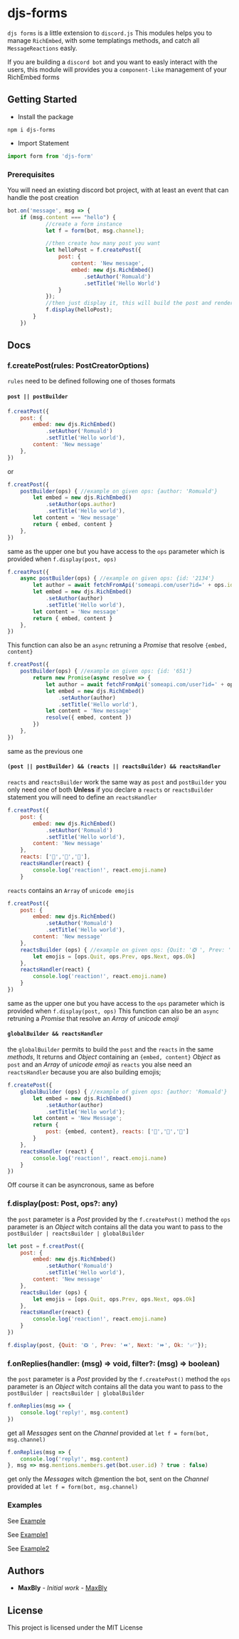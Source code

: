 # djs-forms

`djs forms` is a little extension to `discord.js`
This modules helps you to manage `RichEmbed`, with some templatings methods, and catch all `MessageReactions` easly.

If you are building a `discord bot` and you want to easly interact with the users, this module will provides you a `component-like` management of your RichEmbed forms 

## Getting Started

- Install the package

```
npm i djs-forms
```

- Import Statement
```js
import form from 'djs-form'
```

### Prerequisites

You will need an existing discord bot project, with at least an event that can handle the post creation

```js
bot.on('message', msg => {
    if (msg.content === "hello") {
            //create a form instance
            let f = form(bot, msg.channel);

            //then create how many post you want
            let helloPost = f.createPost({
                post: {
                    content: 'New message',
                    embed: new djs.RichEmbed()
                        .setAuthor('Romuald')
                        .setTitle('Hello World')
                }
            });
            //then just display it, this will build the post and render it
            f.display(helloPost);
        }
    })

```
## Docs

### f.createPost(rules: PostCreatorOptions)

`rules` need to be defined following one of thoses formats

#### `post || postBuilder` 

```js
f.creatPost({
    post: {
        embed: new djs.RichEmbed()
            .setAuthor('Romuald')
            .setTitle('Hello world'), 
        content: 'New message'
    },
})
```
or

```js
f.creatPost({
    postBuilder(ops) { //example on given ops: {author: 'Romuald'}
        let embed = new djs.RichEmbed()
            .setAuthor(ops.author)
            .setTitle('Hello world'), 
        let content = 'New message'
        return { embed, content }
    },
})
```
same as the upper one but you have access to the `ops` parameter which is provided when `f.display(post, ops)`

```js
f.creatPost({
    async postBuilder(ops) { //example on given ops: {id: '2134'}
        let author = await fetchFromApi('someapi.com/user?id=' + ops.id)
        let embed = new djs.RichEmbed()
            .setAuthor(author)
            .setTitle('Hello world'), 
        let content = 'New message'
        return { embed, content }
    },
})
```
This function can also be an `async` retruning a _Promise_ that resolve `{embed, content}`


```js
f.creatPost({
    postBuilder(ops) { //example on given ops: {id: '651'}
        return new Promise(async resolve => {
            let author = await fetchFromApi('someapi.com/user?id=' + ops.id)
            let embed = new djs.RichEmbed()
                .setAuthor(author)
                .setTitle('Hello world'), 
            let content = 'New message'
            resolve({ embed, content })
        })
    },
})
```
same as the previous one

#### `(post || postBuilder) && (reacts || reactsBuilder) && reactsHandler` 

`reacts` and `reactsBuilder` work the same way as `post` and `postBuilder` you only need one of both
**Unless** if you declare a `reacts` or `reactsBuilder` statement you will need to define an `reactsHandler`

```js
f.creatPost({
    post: {
        embed: new djs.RichEmbed()
            .setAuthor('Romuald')
            .setTitle('Hello world'), 
        content: 'New message'
    },
    reacts: ['🥃','🍇','💼'], 
    reactsHandler(react) {
        console.log('reaction!', react.emoji.name)
    }
```
`reacts` contains an `Array` of `unicode emojis`

```js
f.creatPost({
    post: {
        embed: new djs.RichEmbed()
            .setAuthor('Romuald')
            .setTitle('Hello world'), 
        content: 'New message'
    },
    reactsBuilder (ops) { //example on given ops: {Quit: '❎ ', Prev: '⏪', Next: '⏩', Ok: '✅'}
        let emojis = [ops.Quit, ops.Prev, ops.Next, ops.Ok]
    }, 
    reactsHandler(react) {
        console.log('reaction!', react.emoji.name)
    }
})
```
same as the upper one but you have access to the `ops` parameter which is provided when `f.display(post, ops)`
This function can also be an `async` retruning a _Promise_ that resolve an _Array_ of *unicode emoji*

#### `globalBuilder && reactsHandler` 

the `globalBuilder` permits to build the `post` and the `reacts` in the same _methods_,
It returns and _Object_ containing an `{embed, content}` _Object_ as `post` and an _Array_ of *unicode emoji* as `reacts`
you alse need an `reactsHandler` because you are also building emojis;

```js
f.createPost({
    globalBuilder (ops) { //example of given ops: {author: 'Romuald'}
        let embed = new djs.RichEmbed()
            .setAuthor(author)
            .setTitle('Hello world');
        let content = 'New Message';
        return {
            post: {embed, content}, reacts: ['🥃','🍇','💼']
        }
    },
    reactsHandler (react) {
        console.log('reaction!', react.emoji.name)
    }
})
```
Off course it can be asyncronous, same as before

### f.display(post: Post, ops?: any)

the `post` parameter is a _Post_ provided by the `f.createPost()` method
the `ops` parameter is an _Object_ witch contains all the data you want to pass to the `postBuilder | reactsBuilder | globalBuilder`

```js
let post = f.creatPost({
    post: {
        embed: new djs.RichEmbed()
            .setAuthor('Romuald')
            .setTitle('Hello world'), 
        content: 'New message'
    },
    reactsBuilder (ops) {
        let emojis = [ops.Quit, ops.Prev, ops.Next, ops.Ok]
    }, 
    reactsHandler(react) {
        console.log('reaction!', react.emoji.name)
    }
})

f.display(post, {Quit: '❎ ', Prev: '⏪', Next: '⏩', Ok: '✅'});
```

### f.onReplies(handler: (msg) => void, filter?: (msg) => boolean)

the `post` parameter is a _Post_ provided by the `f.createPost()` method
the `ops` parameter is an _Object_ witch contains all the data you want to pass to the `postBuilder | reactsBuilder | globalBuilder`

```js
f.onReplies(msg => {
    console.log('reply!', msg.content)
})
```
get all _Messages_ sent on the _Channel_ provided at `let f = form(bot, msg.channel)`

```js
f.onReplies(msg => {
    console.log('reply!', msg.content)
}, msg => msg.mentions.members.get(bot.user.id) ? true : false)
```

get only the _Messages_ witch @mention the bot, sent on the _Channel_ provided at `let f = form(bot, msg.channel)`

### Examples 

See [Example](examples/example1.js)

See [Example1](examples/example2.js)

See [Example2](examples/example3.js)

## Authors

* **MaxBly** - *Initial work* - [MaxBly](https://github.com/MaxBly)

## License

This project is licensed under the MIT License

